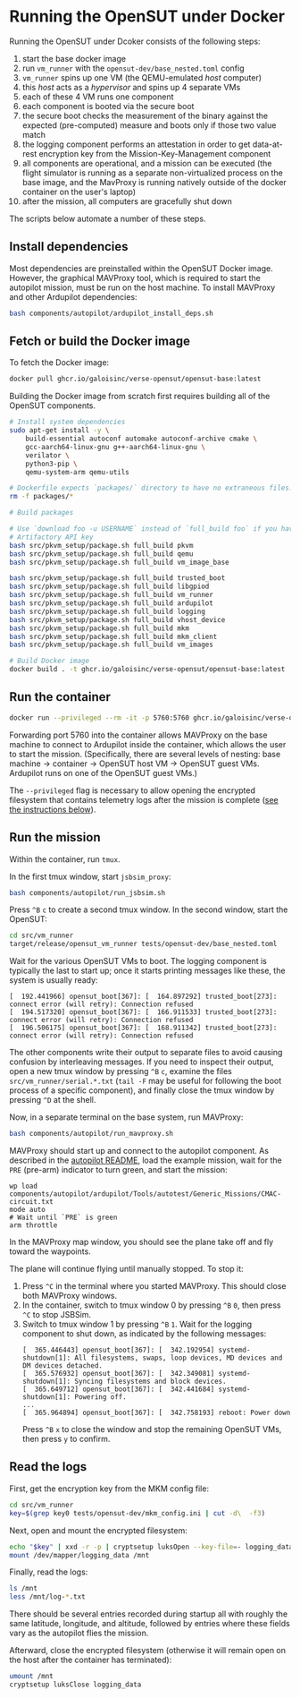 # Running the OpenSUT under Docker

Running the OpenSUT under Dcoker consists of the following steps:

1. start the base docker image
3. run `vm_runner` with the `opensut-dev/base_nested.toml` config
4. `vm_runner` spins up one VM (the QEMU-emulated *host* computer)
5. this *host* acts as a *hypervisor* and spins up 4 separate VMs
6. each of these 4 VM runs one component
7. each component is booted via the secure boot
8. the secure boot checks the measurement of the binary against the expected (pre-computed) measure and boots only if those two value match
9. the logging component performs an attestation in order to get data-at-rest encryption key from the Mission-Key-Management component
10. all components are operational, and a mission can be executed (the flight simulator is running as a separate non-virtualized process on the base image, and the MavProxy is running natively outside of the docker container on the user's laptop)
11. after the mission, all computers are gracefully shut down

The scripts below automate a number of these steps.


## Install dependencies

Most dependencies are preinstalled within the OpenSUT Docker image.  However,
the graphical MAVProxy tool, which is required to start the autopilot mission,
must be run on the host machine.  To install MAVProxy and other Ardupilot
dependencies:

```sh
bash components/autopilot/ardupilot_install_deps.sh
```

## Fetch or build the Docker image

To fetch the Docker image:

```sh
docker pull ghcr.io/galoisinc/verse-opensut/opensut-base:latest
```

Building the Docker image from scratch first requires building all of the
OpenSUT components.

```sh
# Install system dependencies
sudo apt-get install -y \
    build-essential autoconf automake autoconf-archive cmake \
    gcc-aarch64-linux-gnu g++-aarch64-linux-gnu \
    verilator \
    python3-pip \
    qemu-system-arm qemu-utils

# Dockerfile expects `packages/` directory to have no extraneous files.
rm -f packages/*

# Build packages

# Use `download foo -u USERNAME` instead of `full_build foo` if you have an
# Artifactory API key
bash src/pkvm_setup/package.sh full_build pkvm
bash src/pkvm_setup/package.sh full_build qemu
bash src/pkvm_setup/package.sh full_build vm_image_base

bash src/pkvm_setup/package.sh full_build trusted_boot
bash src/pkvm_setup/package.sh full_build libgpiod
bash src/pkvm_setup/package.sh full_build vm_runner
bash src/pkvm_setup/package.sh full_build ardupilot
bash src/pkvm_setup/package.sh full_build logging
bash src/pkvm_setup/package.sh full_build vhost_device
bash src/pkvm_setup/package.sh full_build mkm
bash src/pkvm_setup/package.sh full_build mkm_client
bash src/pkvm_setup/package.sh full_build vm_images

# Build Docker image
docker build . -t ghcr.io/galoisinc/verse-opensut/opensut-base:latest
```

## Run the container

```sh
docker run --privileged --rm -it -p 5760:5760 ghcr.io/galoisinc/verse-opensut/opensut-base:latest
```

Forwarding port 5760 into the container allows MAVProxy on the base machine to
connect to Ardupilot inside the container, which allows the user to start the
mission.  (Specifically, there are several levels of nesting: base machine ->
container -> OpenSUT host VM -> OpenSUT guest VMs.  Ardupilot runs on one of
the OpenSUT guest VMs.)

The `--privileged` flag is necessary to allow opening the encrypted filesystem
that contains telemetry logs after the mission is complete ([see the
instructions below](#read-the-logs)).

## Run the mission

Within the container, run `tmux`.

In the first tmux window, start `jsbsim_proxy`:

```sh
bash components/autopilot/run_jsbsim.sh
```

Press `^B` `c` to create a second tmux window.  In the second window, start the
OpenSUT:

```sh
cd src/vm_runner
target/release/opensut_vm_runner tests/opensut-dev/base_nested.toml
```


Wait for the various OpenSUT VMs to boot.  The logging component is typically
the last to start up; once it starts printing messages like these, the system
is usually ready:

```
[  192.441966] opensut_boot[367]: [  164.897292] trusted_boot[273]: connect error (will retry): Connection refused
[  194.517320] opensut_boot[367]: [  166.911533] trusted_boot[273]: connect error (will retry): Connection refused
[  196.506175] opensut_boot[367]: [  168.911342] trusted_boot[273]: connect error (will retry): Connection refused
```

The other components write their output to separate files to avoid causing
confusion by interleaving messages.  If you need to inspect their output, open
a new tmux window by pressing `^B` `c`, examine the files
`src/vm_runner/serial.*.txt` (`tail -F` may be useful for following the boot
process of a specific component), and finally close the tmux window by pressing
`^D` at the shell.

Now, in a separate terminal on the base system, run MAVProxy:

```sh
bash components/autopilot/run_mavproxy.sh
```

MAVProxy should start up and connect to the autopilot component.  As described
in the [autopilot README](../components/autopilot/README.md), load the example
mission, wait for the `PRE` (pre-arm) indicator to turn green, and start the
mission:

```
wp load components/autopilot/ardupilot/Tools/autotest/Generic_Missions/CMAC-circuit.txt
mode auto
# Wait until `PRE` is green
arm throttle
```

In the MAVProxy map window, you should see the plane take off and fly toward
the waypoints.

The plane will continue flying until manually stopped.  To stop it:
1. Press `^C` in the terminal where you started MAVProxy.  This should close
   both MAVProxy windows.
2. In the container, switch to tmux window 0 by pressing `^B` `0`, then press
   `^C` to stop JSBSim.
3. Switch to tmux window 1 by pressing `^B` `1`.  Wait for the logging
   component to shut down, as indicated by the following messages:
   ```
   [  365.446443] opensut_boot[367]: [  342.192954] systemd-shutdown[1]: All filesystems, swaps, loop devices, MD devices and DM devices detached.
   [  365.576932] opensut_boot[367]: [  342.349081] systemd-shutdown[1]: Syncing filesystems and block devices.
   [  365.649712] opensut_boot[367]: [  342.441684] systemd-shutdown[1]: Powering off.
   ...
   [  365.964894] opensut_boot[367]: [  342.758193] reboot: Power down
   ```
   Press `^B` `x` to close the window and stop the remaining OpenSUT VMs, then
   press `y` to confirm.

## Read the logs

First, get the encryption key from the MKM config file:

```sh
cd src/vm_runner
key=$(grep key0 tests/opensut-dev/mkm_config.ini | cut -d\  -f3)
```

Next, open and mount the encrypted filesystem:

```sh
echo "$key" | xxd -r -p | cryptsetup luksOpen --key-file=- logging_data.img logging_data
mount /dev/mapper/logging_data /mnt
```

Finally, read the logs:

```sh
ls /mnt
less /mnt/log-*.txt
```

There should be several entries recorded during startup all with roughly the
same latitude, longitude, and altitude, followed by entries where these fields
vary as the autopilot flies the mission.

Afterward, close the encrypted filesystem (otherwise it will remain open on the
host after the container has terminated):

```sh
umount /mnt
cryptsetup luksClose logging_data
```
